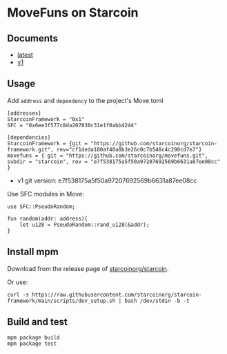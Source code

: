 # MoveFuns on Starcoin

## Documents

- [latest](./build/movefuns/docs)
- [v1](./release/v1/docs/)

## Usage

Add `address`  and `dependency` to the project's Move.toml

```
[addresses]
StarcoinFramework = "0x1"
SFC = "0x6ee3f577c8da207830c31e1f0abb4244"

[dependencies]
StarcoinFramework = {git = "https://github.com/starcoinorg/starcoin-framework.git", rev="cf1deda180af40a8b3e26c0c7b548c4c290cd7e7"}
movefuns = { git = "https://github.com/starcoinorg/movefuns.git", subdir = "starcoin", rev = "e7f538175a5f50a97207692569b6631a87ee08cc" }
```

* v1 git version: e7f538175a5f50a97207692569b6631a87ee08cc

Use SFC modules in Move:

```move
use SFC::PseudoRandom;

fun random(addr: address){
    let u128 = PseudoRandom::rand_u128(&addr);
}
```

## Install mpm

Download from the release page of [starcoinorg/starcoin](https://github.com/starcoinorg/starcoin).

Or use:

```shell
curl -s https://raw.githubusercontent.com/starcoinorg/starcoin-framework/main/scripts/dev_setup.sh | bash /dev/stdin -b -t
```

## Build and test

```shell
mpm package build
mpm package test
```
